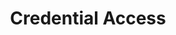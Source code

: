 ---
title: Credential Access
layout: tag
author_profile: false
taxonomy: Credential Access
permalink: /detections/credential_access
sidebar:
  nav: "detections"
---